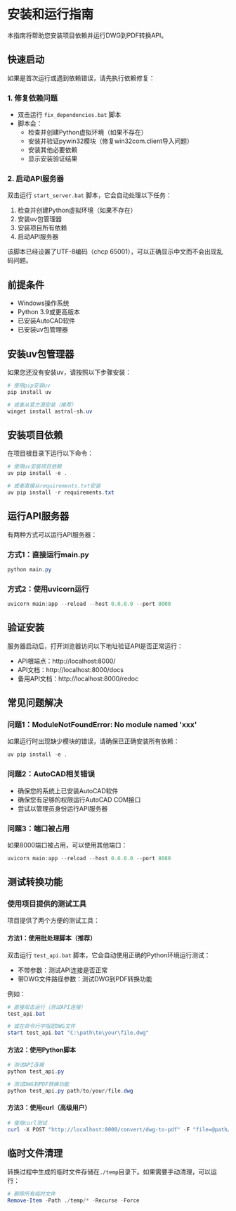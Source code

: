 # 安装和运行指南

本指南将帮助您安装项目依赖并运行DWG到PDF转换API。

## 快速启动

如果是首次运行或遇到依赖错误，请先执行依赖修复：

### 1. 修复依赖问题

- 双击运行 `fix_dependencies.bat` 脚本
- 脚本会：
  - 检查并创建Python虚拟环境（如果不存在）
  - 安装并验证pywin32模块（修复win32com.client导入问题）
  - 安装其他必要依赖
  - 显示安装验证结果

### 2. 启动API服务器

双击运行 `start_server.bat` 脚本，它会自动处理以下任务：

1. 检查并创建Python虚拟环境（如果不存在）
2. 安装uv包管理器
3. 安装项目所有依赖
4. 启动API服务器

该脚本已经设置了UTF-8编码（chcp 65001），可以正确显示中文而不会出现乱码问题。

## 前提条件

- Windows操作系统
- Python 3.9或更高版本
- 已安装AutoCAD软件
- 已安装uv包管理器

## 安装uv包管理器

如果您还没有安装uv，请按照以下步骤安装：

```powershell
# 使用pip安装uv
pip install uv

# 或者从官方源安装（推荐）
winget install astral-sh.uv
```

## 安装项目依赖

在项目根目录下运行以下命令：

```powershell
# 使用uv安装项目依赖
uv pip install -e .

# 或者直接从requirements.txt安装
uv pip install -r requirements.txt
```

## 运行API服务器

有两种方式可以运行API服务器：

### 方式1：直接运行main.py

```powershell
python main.py
```

### 方式2：使用uvicorn运行

```powershell
uvicorn main:app --reload --host 0.0.0.0 --port 8000
```

## 验证安装

服务器启动后，打开浏览器访问以下地址验证API是否正常运行：

- API根端点：http://localhost:8000/
- API文档：http://localhost:8000/docs
- 备用API文档：http://localhost:8000/redoc

## 常见问题解决

### 问题1：ModuleNotFoundError: No module named 'xxx'

如果运行时出现缺少模块的错误，请确保已正确安装所有依赖：

```powershell
uv pip install -e .
```

### 问题2：AutoCAD相关错误

- 确保您的系统上已安装AutoCAD软件
- 确保您有足够的权限运行AutoCAD COM接口
- 尝试以管理员身份运行API服务器

### 问题3：端口被占用

如果8000端口被占用，可以使用其他端口：

```powershell
uvicorn main:app --reload --host 0.0.0.0 --port 8080
```

## 测试转换功能

### 使用项目提供的测试工具

项目提供了两个方便的测试工具：

#### 方法1：使用批处理脚本（推荐）

双击运行 `test_api.bat` 脚本，它会自动使用正确的Python环境运行测试：
- 不带参数：测试API连接是否正常
- 带DWG文件路径参数：测试DWG到PDF转换功能

例如：
```powershell
# 直接双击运行（测试API连接）
test_api.bat

# 或在命令行中指定DWG文件
start test_api.bat "C:\path\to\your\file.dwg"
```

#### 方法2：使用Python脚本

```powershell
# 测试API连接
python test_api.py

# 测试DWG到PDF转换功能
python test_api.py path/to/your/file.dwg
```

#### 方法3：使用curl（高级用户）

```powershell
# 使用curl测试
curl -X POST "http://localhost:8000/convert/dwg-to-pdf" -F "file=@path/to/your/file.dwg" --output converted.pdf
```

## 临时文件清理

转换过程中生成的临时文件存储在`./temp`目录下。如果需要手动清理，可以运行：

```powershell
# 删除所有临时文件
Remove-Item -Path ./temp/* -Recurse -Force
```